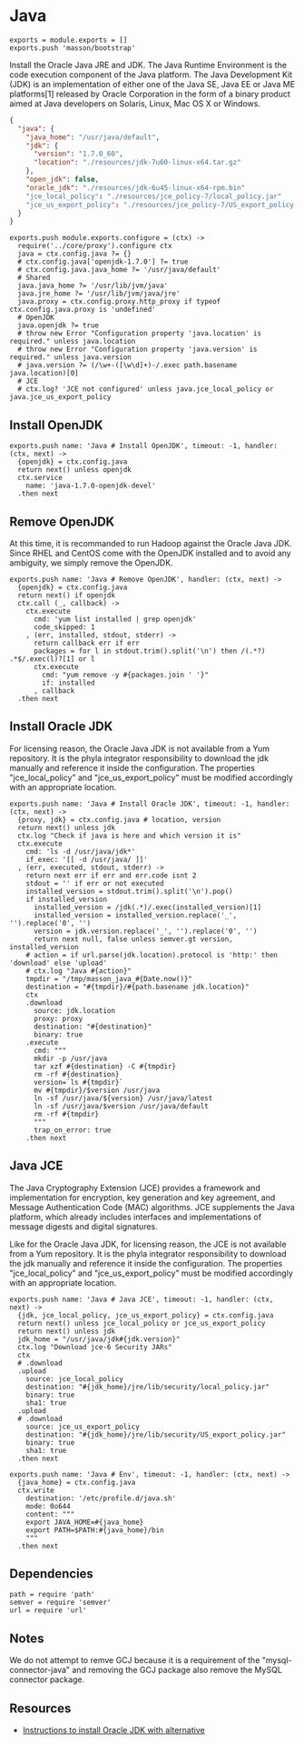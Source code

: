 
# Java

    exports = module.exports = []
    exports.push 'masson/bootstrap'

Install the Oracle Java JRE and JDK. The Java Runtime Environment is the code 
execution component of the Java platform. The Java Development Kit (JDK) is 
an implementation of either one of the Java SE, Java EE or Java ME platforms[1] 
released by Oracle Corporation in the form of a binary product aimed at Java 
developers on Solaris, Linux, Mac OS X or Windows.

```json
{
  "java": {
    "java_home": "/usr/java/default",
    "jdk": {
      "version": "1.7.0_60",
      "location": "./resources/jdk-7u60-linux-x64.tar.gz"
    },
    "open_jdk": false,
    "oracle_jdk": "./resources/jdk-6u45-linux-x64-rpm.bin"
    "jce_local_policy": "./resources/jce_policy-7/local_policy.jar"
    "jce_us_export_policy": "./resources/jce_policy-7/US_export_policy.jar"
  }
}
```

[Oracle JDK 6]: http://www.oracle.com/technetwork/java/javasebusiness/downloads/java-archive-downloads-javase6-419409.html#jdk-6u45-oth-JPR
[Oracle JDK 7]: http://www.oracle.com/technetwork/java/javase/downloads/jdk7-downloads-1880260.html

    exports.push module.exports.configure = (ctx) ->
      require('../core/proxy').configure ctx
      java = ctx.config.java ?= {}
      # ctx.config.java['openjdk-1.7.0'] ?= true
      # ctx.config.java.java_home ?= '/usr/java/default'
      # Shared
      java.java_home ?= '/usr/lib/jvm/java'
      java.jre_home ?= '/usr/lib/jvm/java/jre'
      java.proxy = ctx.config.proxy.http_proxy if typeof ctx.config.java.proxy is 'undefined'
      # OpenJDK
      java.openjdk ?= true
      # throw new Error "Configuration property 'java.location' is required." unless java.location
      # throw new Error "Configuration property 'java.version' is required." unless java.version
      # java.version ?= (/\w+-([\w\d]+)-/.exec path.basename java.location)[0]
      # JCE
      # ctx.log? 'JCE not configured' unless java.jce_local_policy or java.jce_us_export_policy

## Install OpenJDK

    exports.push name: 'Java # Install OpenJDK', timeout: -1, handler: (ctx, next) ->
      {openjdk} = ctx.config.java
      return next() unless openjdk
      ctx.service
        name: 'java-1.7.0-openjdk-devel'
      .then next

## Remove OpenJDK

At this time, it is recommanded to run Hadoop against the Oracle Java JDK. Since RHEL and CentOS 
come with the OpenJDK installed and to avoid any ambiguity, we simply remove the OpenJDK.

    exports.push name: 'Java # Remove OpenJDK', handler: (ctx, next) ->
      {openjdk} = ctx.config.java
      return next() if openjdk
      ctx.call (_, callback) ->
        ctx.execute
          cmd: 'yum list installed | grep openjdk'
          code_skipped: 1
        , (err, installed, stdout, stderr) ->
          return callback err if err
          packages = for l in stdout.trim().split('\n') then /(.*?) .*$/.exec(l)?[1] or l
          ctx.execute
            cmd: "yum remove -y #{packages.join ' '}"
            if: installed
          , callback
      .then next

## Install Oracle JDK

For licensing reason, the Oracle Java JDK is not available from a Yum repository. It is the
phyla integrator responsibility to download the jdk manually and reference it 
inside the configuration. The properties "jce\_local\_policy" and 
"jce\_us\_export_policy" must be modified accordingly with an appropriate location.

    exports.push name: 'Java # Install Oracle JDK', timeout: -1, handler: (ctx, next) ->
      {proxy, jdk} = ctx.config.java # location, version
      return next() unless jdk
      ctx.log "Check if java is here and which version it is"
      ctx.execute
        cmd: 'ls -d /usr/java/jdk*'
        if_exec: '[[ -d /usr/java/ ]]'
      , (err, executed, stdout, stderr) ->
        return next err if err and err.code isnt 2
        stdout = '' if err or not executed
        installed_version = stdout.trim().split('\n').pop()
        if installed_version
          installed_version = /jdk(.*)/.exec(installed_version)[1]
          installed_version = installed_version.replace('_', '').replace('0', '')
          version = jdk.version.replace('_', '').replace('0', '')
          return next null, false unless semver.gt version, installed_version
        # action = if url.parse(jdk.location).protocol is 'http:' then 'download' else 'upload'
        # ctx.log "Java #{action}"
        tmpdir = "/tmp/masson_java_#{Date.now()}"
        destination = "#{tmpdir}/#{path.basename jdk.location}"
        ctx
        .download
          source: jdk.location
          proxy: proxy
          destination: "#{destination}"
          binary: true
        .execute
          cmd: """
          mkdir -p /usr/java
          tar xzf #{destination} -C #{tmpdir}
          rm -rf #{destination}
          version=`ls #{tmpdir}`
          mv #{tmpdir}/$version /usr/java
          ln -sf /usr/java/${version} /usr/java/latest
          ln -sf /usr/java/$version /usr/java/default
          rm -rf #{tmpdir}
          """
          trap_on_error: true
        .then next

## Java JCE

The Java Cryptography Extension (JCE) provides a framework and implementation for encryption, 
key generation and key agreement, and Message Authentication Code (MAC) algorithms. JCE 
supplements the Java platform, which already includes interfaces and implementations of 
message digests and digital signatures.

Like for the Oracle Java JDK, for licensing reason, the JCE is not available from a Yum 
repository. It is the phyla integrator responsibility to download the jdk manually and 
reference it inside the configuration. The properties "jce\_local\_policy" and 
"jce\_us\_export_policy" must be modified accordingly with an appropriate location.

    exports.push name: 'Java # Java JCE', timeout: -1, handler: (ctx, next) ->
      {jdk, jce_local_policy, jce_us_export_policy} = ctx.config.java
      return next() unless jce_local_policy or jce_us_export_policy
      return next() unless jdk
      jdk_home = "/usr/java/jdk#{jdk.version}"
      ctx.log "Download jce-6 Security JARs"
      ctx
      # .download
      .upload
        source: jce_local_policy
        destination: "#{jdk_home}/jre/lib/security/local_policy.jar"
        binary: true
        sha1: true
      .upload
      # .download
        source: jce_us_export_policy
        destination: "#{jdk_home}/jre/lib/security/US_export_policy.jar"
        binary: true
        sha1: true
      .then next

    exports.push name: 'Java # Env', timeout: -1, handler: (ctx, next) ->
      {java_home} = ctx.config.java
      ctx.write
        destination: '/etc/profile.d/java.sh'
        mode: 0o644
        content: """
        export JAVA_HOME=#{java_home}
        export PATH=$PATH:#{java_home}/bin
        """
      .then next

## Dependencies

    path = require 'path'
    semver = require 'semver'
    url = require 'url'

## Notes

We do not attempt to remve GCJ because it is a requirement of the "mysql-connector-java"
and removing the GCJ package also remove the MySQL connector package.

## Resources

*   [Instructions to install Oracle JDK with alternative](http://www.if-not-true-then-false.com/2010/install-sun-oracle-java-jdk-jre-6-on-fedora-centos-red-hat-rhel/) 





